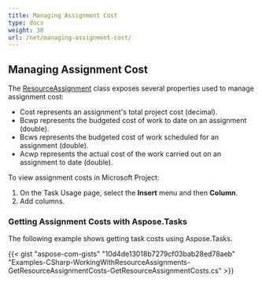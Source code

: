 ```yaml
---
title: Managing Assignment Cost
type: docs
weight: 30
url: /net/managing-assignment-cost/
---
```


## **Managing Assignment Cost**
The [ResourceAssignment]() class exposes several properties used to manage assignment cost:

- Cost represents an assignment's total project cost (decimal).
- Bcwp represents the budgeted cost of work to date on an assignment (double).
- Bcws represents the budgeted cost of work scheduled for an assignment (double).
- Acwp represents the actual cost of the work carried out on an assignment to date (double).

To view assignment costs in Microsoft Project:

1. On the Task Usage page, select the **Insert** menu and then **Column**.
2. Add columns.
### **Getting Assignment Costs with Aspose.Tasks**
The following example shows getting task costs using Aspose.Tasks.

{{< gist "aspose-com-gists" "10d4de13018b7279cf03bab28ed78aeb" "Examples-CSharp-WorkingWithResourceAssignments-GetResourceAssignmentCosts-GetResourceAssignmentCosts.cs" >}}
